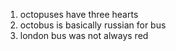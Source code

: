 1. octopuses have three hearts
2. octobus is basically russian for bus
3. london bus was not always red
